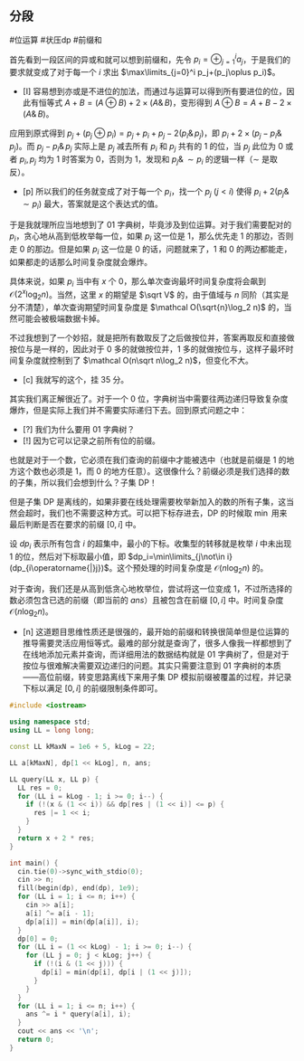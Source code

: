 ## 分段

#位运算 #状压dp #前缀和 

首先看到一段区间的异或和就可以想到前缀和，先令 $p_i=\oplus_{j=1}^i a_j$，于是我们的要求就变成了对于每一个 $i$ 求出 $\max\limits_{j=0}^i p_j+(p_j\oplus p_i)$。

- [I] 容易想到亦或是不进位的加法，而通过与运算可以得到所有要进位的位，因此有恒等式 $A+B=(A\oplus B)+2\times(A\operatorname{\&}B)$，变形得到 $A\oplus B=A+B-2\times(A\operatorname{\&}B)$。

应用到原式得到 $p_j+(p_j\oplus p_i)=p_j+p_i+p_j-2(p_i\operatorname{\&}p_j)$，即 $p_i+2\times (p_j-p_i\operatorname{\&}p_j)$。而 $p_j-p_i\operatorname{\&}p_j$ 实际上是 $p_j$ 减去所有 $p_i$ 和 $p_j$ 共有的 $1$ 的位，当 $p_j$ 此位为 $0$ 或者 $p_i,p_j$ 均为 $1$ 时答案为 $0$，否则为 $1$，发现和 $p_j\operatorname{\&}\sim p_i$ 的逻辑一样（$\sim$ 是取反）。

- [p] 所以我们的任务就变成了对于每一个 $p_i$，找一个 $p_j$ $(j<i)$ 使得 $p_i+2(p_j\operatorname{\&}\sim p_i)$ 最大，答案就是这个表达式的值。

于是我就理所应当地想到了 01 字典树，毕竟涉及到位运算。对于我们需要配对的 $p_i$，贪心地从高到低枚举每一位，如果 $p_i$ 这一位是 $1$，那么优先走 $1$ 的那边，否则走 $0$ 的那边。但是如果 $p_i$ 这一位是 $0$ 的话，问题就来了，$1$ 和 $0$ 的两边都能走，如果都走的话那么时间复杂度就会爆炸。

具体来说，如果 $p_i$ 当中有 $x$ 个 $0$，那么单次查询最坏时间复杂度将会飙到 $\mathcal O(2^{x}\log_2 n)$。当然，这里 $x$ 的期望是 $\sqrt V$ 的，由于值域与 $n$ 同阶（其实是分不清楚），单次查询期望时间复杂度是 $\mathcal O(\sqrt{n}\log_2 n)$ 的，当然可能会被极端数据卡掉。

不过我想到了一个妙招，就是把所有数取反了之后做按位并，答案再取反和直接做按位与是一样的，因此对于 $0$ 多的就做按位并，$1$ 多的就做按位与，这样子最坏时间复杂度就控制到了 $\mathcal O(n\sqrt n\log_2 n)$，但变化不大。

- [c] 我就写的这个，挂 $35$ 分。

其实我们离正解很近了。对于一个 $0$ 位，字典树当中需要往两边递归导致复杂度爆炸，但是实际上我们并不需要实际递归下去。回到原式问题之中：

- [?] 我们为什么要用 01 字典树？
- [!] 因为它可以记录之前所有位的前缀。

也就是对于一个数，它必须在我们查询的前缀中才能被选中（也就是前缀是 $1$ 的地方这个数也必须是 $1$，而 $0$ 的地方任意）。这很像什么？前缀必须是我们选择的数的子集，所以我们会想到什么？子集 DP！

但是子集 DP 是离线的，如果非要在线处理需要枚举新加入的数的所有子集，这当然会超时，我们也不需要这种方式。可以把下标存进去，DP 的时候取 $\min$ 用来最后判断是否在要求的前缀 $[0,i]$ 中。

设 $dp_i$ 表示所有包含 $i$ 的超集中，最小的下标。收集型的转移就是枚举 $i$ 中未出现 $1$ 的位，然后对下标取最小值，即 $dp_i=\min\limits_{j\not\in i}(dp_{i\operatorname{|}j})$。这个预处理的时间复杂度是 $\mathcal O(n\log_2 n)$ 的。

对于查询，我们还是从高到低贪心地枚举位，尝试将这一位变成 $1$，不过所选择的数必须包含已选的前缀（即当前的 $ans$）且被包含在前缀 $[0,i]$ 中。时间复杂度 $\mathcal O(n\log_2 n)$。

- [n] 这道题目思维性质还是很强的，最开始的前缀和转换很简单但是位运算的推导需要灵活应用恒等式。最难的部分就是查询了，很多人像我一样都想到了在线地添加元素并查询，而详细用法的数据结构就是 01 字典树了，但是对于按位与很难解决需要双边递归的问题。其实只需要注意到 01 字典树的本质——高位前缀，转变思路离线下来用子集 DP 模拟前缀被覆盖的过程，并记录下标以满足 $[0,i]$ 的前缀限制条件即可。

```cpp
#include <iostream>

using namespace std;
using LL = long long;

const LL kMaxN = 1e6 + 5, kLog = 22;

LL a[kMaxN], dp[1 << kLog], n, ans;

LL query(LL x, LL p) {
  LL res = 0;
  for (LL i = kLog - 1; i >= 0; i--) {
    if (!(x & (1 << i)) && dp[res | (1 << i)] <= p) {
      res |= 1 << i;
    }
  }
  return x + 2 * res;
}

int main() {
  cin.tie(0)->sync_with_stdio(0);
  cin >> n;
  fill(begin(dp), end(dp), 1e9);
  for (LL i = 1; i <= n; i++) {
    cin >> a[i];
    a[i] ^= a[i - 1];
    dp[a[i]] = min(dp[a[i]], i);
  }
  dp[0] = 0;
  for (LL i = (1 << kLog) - 1; i >= 0; i--) {
    for (LL j = 0; j < kLog; j++) {
      if (!(i & (1 << j))) {
        dp[i] = min(dp[i], dp[i | (1 << j)]);
      }
    }
  }
  for (LL i = 1; i <= n; i++) {
    ans ^= i * query(a[i], i);
  }
  cout << ans << '\n';
  return 0;
}
```


